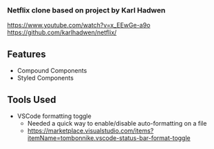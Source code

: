 ### Netflix clone based on project by Karl Hadwen

https://www.youtube.com/watch?v=x_EEwGe-a9o
https://github.com/karlhadwen/netflix/

## Features

-   Compound Components
-   Styled Components

## Tools Used

-   VSCode formatting toggle
    -   Needed a quick way to enable/disable auto-formatting on a file
    -   https://marketplace.visualstudio.com/items?itemName=tombonnike.vscode-status-bar-format-toggle
